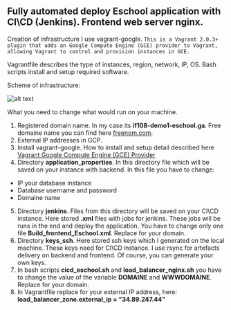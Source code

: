 ## Fully automated deploy Eschool application with CI\CD (Jenkins). Frontend web server nginx.
Creation of infrastructure I use vagrant-google.
```This is a Vagrant 2.0.3+ plugin that adds an Google Compute Engine (GCE) provider to Vagrant, allowing Vagrant to control and provision instances in GCE.```

Vagrantfile describes the type of instances, region, network, IP, OS. Bash scripts install and setup required software.

Scheme of infrastructure:

![alt text](https://i.imgur.com/NzR4HMz.jpg)

What you need to change what would run on your machine.

1. Registered domain name. In my case its **if108-demo1-eschool.ga**. Free domaine name you can find here [freenom.com](https://freenom.com).
2. External IP addresses in GCP.
3. Install vagrant-google. How to install and setup detail described here [Vagrant Google Compute Engine (GCE) Provider](https://github.com/mitchellh/vagrant-google)
4. Directory **application_properties**. In this directory file which will be saved on your instance with backend. In this file you have to change:
  - IP your database instance
  - Database username and password
  - Domaine name
5. Directory **jenkins**. Files from this directory will be saved on your CI\CD instance. Here stored **.xml** files with jobs for jenkins.
These jobs will be runs in the end and deploy the application. You have to change only one file **Build_frontend_Eschool.xml**. Replace for your domain.
6. Directory **keys_ssh**. Here stored ssh keys which I generated on the local machine. These keys need for CI\CD instance.
I use rsync for artefacts delivery on backend and frontend. Of course, you can generate your own keys.
7. In bash scripts **cicd_eschool.sh** and **load_balancer_nginx.sh** you have to change the value of the variable **DOMAINE** and **WWWDOMAINE**. Replace for your domain.  
8. In Vagrantfile replace for your external IP address, here: **load_balancer_zone.external_ip = "34.89.247.44"**
